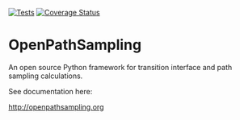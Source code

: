 [![Tests](https://github.com/openpathsampling/openpathsampling/workflows/Tests/badge.svg?branch=master)](https://github.com/openpathsampling/openpathsampling/actions?query=workflow%3ATests)
[![Coverage Status](https://coveralls.io/repos/github/openpathsampling/openpathsampling/badge.svg?branch=master)](https://coveralls.io/github/openpathsampling/openpathsampling?branch=master)

# OpenPathSampling

An open source Python framework for transition interface and path sampling
calculations.

See documentation here:

http://openpathsampling.org
